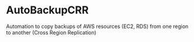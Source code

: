 # AutoBackupCRR
Automation to copy backups of AWS resources (EC2, RDS) from one region to another (Cross Region Replication)

